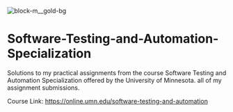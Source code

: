 ![block-m__gold-bg](https://github.com/skills59/Software-Testing-and-Automation-Specialization/assets/56154525/32715ab5-8591-4666-8e00-4a2d3b3ab0e0)

# Software-Testing-and-Automation-Specialization
Solutions to my practical assignments from the course Software Testing and Automation Specialization offered by the University of Minnesota. all of my assignment submissions. 




Course Link: https://online.umn.edu/software-testing-and-automation
